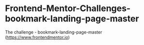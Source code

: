 # Frontend-Mentor-Challenges-bookmark-landing-page-master
 The challenge - bookmark-landing-page-master (https://www.frontendmentor.io)
